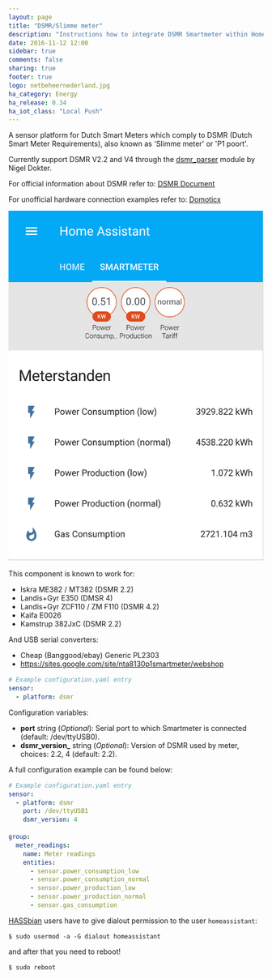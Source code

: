 ```yaml
---
layout: page
title: "DSMR/Slimme meter"
description: "Instructions how to integrate DSMR Smartmeter within Home Assistant."
date: 2016-11-12 12:00
sidebar: true
comments: false
sharing: true
footer: true
logo: netbeheernederland.jpg
ha_category: Energy
ha_release: 0.34
ha_iot_class: "Local Push"
---
```


A sensor platform for Dutch Smart Meters which comply to DSMR (Dutch Smart Meter Requirements), also known as 'Slimme meter' or 'P1 poort'.

Currently support DSMR V2.2 and V4 through the [dsmr_parser](https://github.com/ndokter/dsmr_parser) module by Nigel Dokter.

For official information about DSMR refer to: [DSMR Document](http://www.netbeheernederland.nl/themas/hotspot/hotspot-documenten/?dossierid=11010056&title=Slimme%20meter&onderdeel=Documenten)

For unofficial hardware connection examples refer to: [Domoticx](http://domoticx.com/p1-poort-slimme-meter-hardware/)

<p class='img'>
<img src='/images/screenshots/dsmr.png' />
</p>

This component is known to work for:

- Iskra ME382 / MT382 (DSMR 2.2)
- Landis+Gyr E350 (DMSR 4)
- Landis+Gyr ZCF110 / ZM F110 (DSMR 4.2)
- Kaifa E0026
- Kamstrup 382JxC (DSMR 2.2)

And USB serial converters:

- Cheap (Banggood/ebay) Generic PL2303
- https://sites.google.com/site/nta8130p1smartmeter/webshop

```yaml
# Example configuration.yaml entry
sensor:
  - platform: dsmr
```

Configuration variables:

- **port** string (*Optional*): Serial port to which Smartmeter is connected (default: /dev/ttyUSB0).
- **dsmr_version_** string (*Optional*): Version of DSMR used by meter, choices: 2.2, 4 (default: 2.2).

A full configuration example can be found below:

```yaml
# Example configuration.yaml entry
sensor:
  - platform: dsmr
    port: /dev/ttyUSB1
    dsmr_version: 4

group:
  meter_readings:
    name: Meter readings
    entities:
      - sensor.power_consumption_low
      - sensor.power_consumption_normal
      - sensor.power_production_low
      - sensor.power_production_normal
      - sensor.gas_consumption
```

[HASSbian](/getting-started/installation-raspberry-pi-image/) users have to give dialout permission to the user `homeassistant`:

```
$ sudo usermod -a -G dialout homeassistant
```

and after that you need to reboot!

```
$ sudo reboot
```
